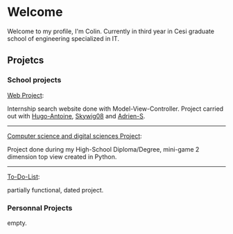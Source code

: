 # Welcome

Welcome to my profile, I'm Colin. 
Currently in third year in Cesi graduate school of engineering specialized in IT.

## Projetcs

### School projects


[Web Project](https://github.com/ColinHmrl/Projet-Web):

 Internship search website done with Model-View-Controller. Project carried out with [Hugo-Antoine](https://github.com/Hugo-Antoine), [Skywig08](https://github.com/Skywig08) and [Adrien-S](https://github.com/Adrien-S).

---

[Computer science and digital sciences Project](https://github.com/ColinHmrl/Projet-ISN):

Project done during my High-School Diploma/Degree, mini-game 2 dimension top view created in Python.

---

[To-Do-List](https://github.com/ColinHmrl/to-do):

partially functional, dated project.

### Personnal Projects
empty.

